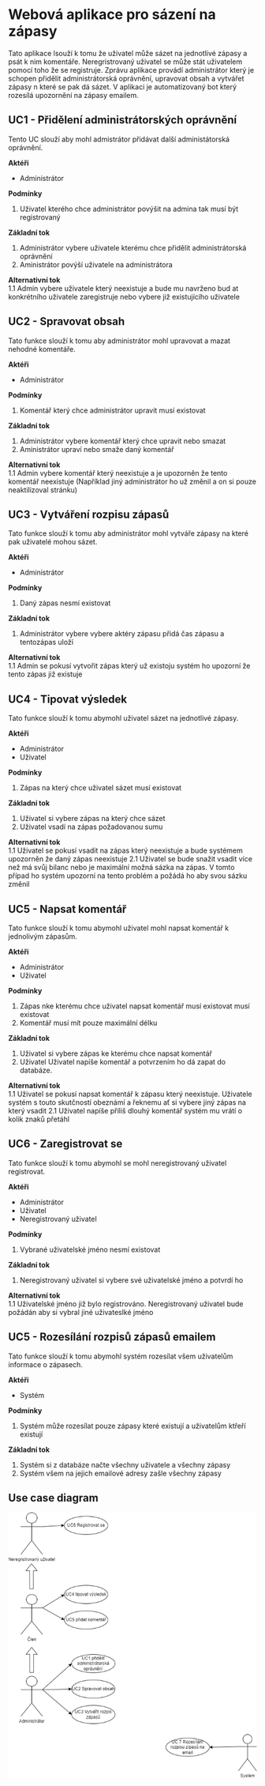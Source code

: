 # Webová aplikace pro sázení na zápasy

Tato aplikace lsouží k tomu že uživatel může sázet na jednotlivé zápasy a psát k nim komentáře. Neregristrovaný uživatel se může stát uživatelem pomocí toho že se registruje. Zprávu aplikace provádí administrátor který je schopen přidělit administrátorská oprávnění, upravovat obsah a vytvářet zápasy n které se pak dá sázet. V aplikaci je automatizovaný bot který rozesílá upozornění na zápasy emailem.

## UC1 - Přidělení administrátorských oprávnění

Tento UC slouží aby mohl admistrátor přidávat další administátorská oprávnění.

**Aktéři**

- Administrátor

**Podmínky**

1. Uživatel kterého chce administrátor povýšit na admina tak musí být registrovaný

**Základní tok**

1. Administrátor vybere uživatele kterému chce přidělit administrátorská oprávnění
2. Aministrátor povýší uživatele na administrátora

**Alternativní tok**  
1.1 Admin vybere uživatele který neexistuje a bude mu navrženo bud at konkrétního uživatele zaregistruje nebo vybere již existujícího uživatele

## UC2 - Spravovat obsah

Tato funkce slouží k tomu aby administrátor mohl upravovat a mazat nehodné komentáře.

**Aktéři**

- Administrátor

**Podmínky**

1. Komentář který chce administrátor upravit musí existovat

**Základní tok**

1. Administrátor vybere komentář který chce upravit nebo smazat
2. Aministrátor upraví nebo smaže daný komentář

**Alternativní tok**  
1.1 Admin vybere komentář který neexistuje a je upozorněn že tento komentář neexistuje (Například jiný administrátor ho už změnil a on si pouze neaktilizoval stránku)

## UC3 - Vytváření rozpisu zápasů

Tato funkce slouží k tomu aby administrátor mohl vytváře zápasy na které pak uživatelé mohou sázet.

**Aktéři**

- Administrátor

**Podmínky**

1. Daný zápas nesmí existovat

**Základní tok**

1. Administrátor vybere vybere aktéry zápasu přidá čas zápasu a tentozápas uloží

**Alternativní tok**  
1.1 Admin se pokusí vytvořit zápas který už existoju systém ho upozorní že tento zápas již existuje

## UC4 - Tipovat výsledek

Tato funkce slouží k tomu abymohl uživatel sázet na jednotlivé zápasy.

**Aktéři**

- Administrátor
- Uživatel

**Podmínky**

1. Zápas na který chce uživatel sázet musí existovat

**Základní tok**

1. Uživatel si vybere zápas na který chce sázet
2. Uživatel vsadí na zápas požadovanou sumu

**Alternativní tok**  
1.1 Uživatel se pokusí vsadit na zápas který neexistuje a bude systémem upozorněn že daný zápas neexistuje
2.1 Uživatel se bude snažit vsadit více než má svůj bilanc nebo je maximální možná sázka na zápas. V tomto případ ho systém upozorní na tento problém a požádá ho aby svou sázku změnil

## UC5 - Napsat komentář

Tato funkce slouží k tomu abymohl uživatel mohl napsat komentář k jednolivým zápasům.

**Aktéři**

- Administrátor
- Uživatel

**Podmínky**

1. Zápas nke kterému chce uživatel napsat komentář musí existovat musí existovat
2. Komentář musí mít pouze maximální délku

**Základní tok**

1. Uživatel si vybere zápas ke kterému chce napsat komentář
2. Uživatel Uživatel napíše komentář a potvrzením ho dá zapat do databáze.

**Alternativní tok**  
1.1 Uživatel se pokusí napsat komentář k zápasu který neexistuje. Uživatele systém s touto skutčností obeznámí a řeknemu ať si vybere jiný zápas na který vsadit
2.1 Uživatel napíše příliš dlouhý komentář systém mu vrátí o kolik znaků přetáhl

## UC6 - Zaregistrovat se

Tato funkce slouží k tomu abymohl se mohl neregistrovaný uživatel registrovat.

**Aktéři**

- Administrátor
- Uživatel
- Neregistrovaný uživatel

**Podmínky**

1. Vybrané uživatelské jméno nesmí existovat

**Základní tok**

1. Neregistrovaný uživatel si vybere své uživatelské jméno a potvrdí ho

**Alternativní tok**  
1.1 Uživatelské jméno již bylo registrováno. Neregistrovaný uživatel bude požádán aby si vybral jiné uživateslké jméno

## UC5 - Rozesílání rozpisů zápasů emailem

Tato funkce slouží k tomu abymohl systém rozesílat všem uživatelům informace o zápasech.

**Aktéři**

- Systém

**Podmínky**

1. Systém může rozesílat pouze zápasy které existují a uživatelům ktřeří existují

**Základní tok**

1. Systém si z databáze načte všechny uživatele a všechny zápasy
2. Systém všem na jejich emailové adresy zašle všechny zápasy

## Use case diagram

![UC_web_app.png](../1-2/UC_web_app.png)
